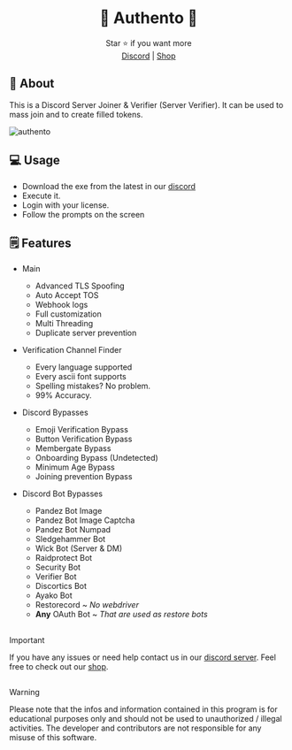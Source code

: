 <div align="center">

# 💫 Authento 💫

</div>
<div align="center">
  Star ⭐ if you want more <br>
  <a href="https://lunarservices.cc/discord">Discord</a> | <a href="https://lunarservices.cc/shop">Shop</a>
</div>

## 📍 About
This is a Discord Server Joiner & Verifier (Server Verifier). It can be used to mass join and to create filled tokens.

![authento](https://i.imgur.com/nQOcXc9.png)


## 💻 Usage
* Download the exe from the latest in our [discord](https://lunarservices.cc/discord)
* Execute it.
* Login with your license.
* Follow the prompts on the screen


## 🗒️ Features
* Main
  * Advanced TLS Spoofing
  * Auto Accept TOS
  * Webhook logs
  * Full customization
  * Multi Threading
  * Duplicate server prevention

* Verification Channel Finder
  * Every language supported
  * Every ascii font supports
  * Spelling mistakes? No problem.
  * 99% Accuracy.

* Discord Bypasses
  * Emoji Verification Bypass
  * Button Verification Bypass
  * Membergate Bypass
  * Onboarding Bypass (Undetected)
  * Minimum Age Bypass
  * Joining prevention Bypass

* Discord Bot Bypasses
  * Pandez Bot Image
  * Pandez Bot Image Captcha
  * Pandez Bot Numpad
  * Sledgehammer Bot
  * Wick Bot (Server & DM)
  * Raidprotect Bot
  * Security Bot
  * Verifier Bot
  * Discortics Bot
  * Ayako Bot
  * Restorecord ~ *No webdriver*
  * **Any** OAuth Bot ~ *That are used as restore bots*

## 
> [!IMPORTANT]
> If you have any issues or need help contact us in our [discord server](https://lunarservices.cc/discord).
> Feel free to check out our [shop](https://lunarservices.cc/shop).

## 
> [!WARNING]
> Please note that the infos and information contained in this program is for educational purposes only and should not be used to unauthorized / illegal activities. The developer and contributors are not responsible for any misuse of this software.
